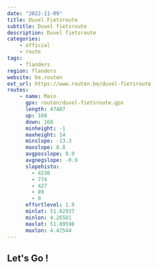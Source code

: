 ```yaml
---
date: "2022-11-09"
title: Duvel Fietsroute
subtitle: Duvel fietsroute
description: Duvel fietsroute
categories:
    - official
    - route
tags:
    - flanders
region: flanders
website: be.routen
ext_url: https://www.routen.be/duvel-fietsroute
routes:
    - name: Main
      gpx: routen/duvel-fietsroute.gpx
      length: 47487
      up: 168
      down: 168
      minheight: -1
      maxheight: 14
      minslope: -13.3
      maxslope: 8.8
      avgposslope: 0.9
      avgnegslope: -0.9
      slopehisto:
        - 4230
        - 774
        - 427
        - 89
        - 0
      effortlevel: 1.9
      minlat: 51.02937
      minlon: 4.26581
      maxlat: 51.09598
      maxlon: 4.42544
---
```


## Let's Go ! 


